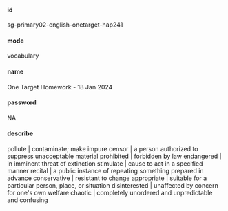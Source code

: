 #### id
sg-primary02-english-onetarget-hap241
#### mode
vocabulary
#### name
One Target Homework - 18 Jan 2024
#### password
NA
#### describe
pollute | contaminate; make impure
censor | a person authorized to suppress unacceptable material
prohibited | forbidden by law
endangered | in imminent threat of extinction
stimulate | cause to act in a specified manner
recital | a public instance of repeating something prepared in advance
conservative | resistant to change
appropriate | suitable for a particular person, place, or situation
disinterested | unaffected by concern for one's own welfare
chaotic | completely unordered and unpredictable and confusing
